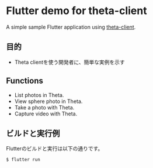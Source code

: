 # Flutter demo for theta-client

A simple sample Flutter application using [theta-client](https://github.com/ricohapi/theta-client).

## 目的

* Theta clientを使う開発者に、簡単な実例を示す

## Functions

* List photos in Theta.
* View sphere photo in Theta.
* Take a photo with Theta.
* Capture video with Theta.

## ビルドと実行例
Flutterのビルドと実行は以下の通りです。

  ```
  $ flutter run
  ```

